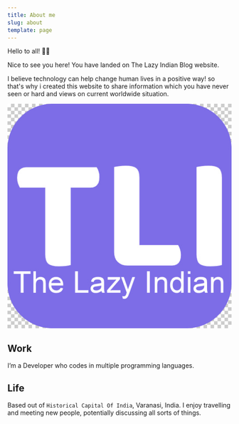 ```yaml
---
title: About me
slug: about
template: page
---
```


Hello to all! 👋🏽


Nice to see you here! You have landed on The Lazy Indian Blog website.

I believe technology can help change human lives in a positive way! so that's why i created this website to share information which you have never seen or hard and views on current worldwide situation.

![Me](../images/tli.png)

## Work

I’m a Developer who codes in multiple programming languages.

## Life

Based out of `Historical Capital Of India`, Varanasi, India. I enjoy travelling and meeting new people, potentially discussing all sorts of things.